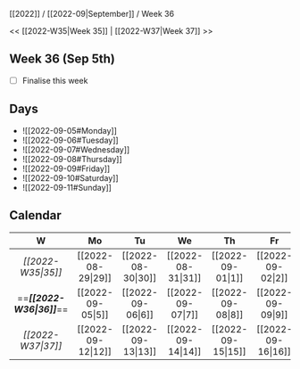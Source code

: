 [[2022]] / [[2022-09|September]] / Week 36

<< [[2022-W35|Week 35]] | [[2022-W37|Week 37]] >>︎

## Week 36 (Sep 5th)
- [ ] Finalise this week


## Days
- ![[2022-09-05#Monday]]
- ![[2022-09-06#Tuesday]]
- ![[2022-09-07#Wednesday]]
- ![[2022-09-08#Thursday]]
- ![[2022-09-09#Friday]]
- ![[2022-09-10#Saturday]]
- ![[2022-09-11#Sunday]]

## Calendar
| W  | Mo | Tu | We | Th | Fr | Sa | Su |
|:--:|:--:|:--:|:--:|:--:|:--:|:--:|:--:|
| *[[2022-W35\|35]]* | [[2022-08-29\|29]] | [[2022-08-30\|30]] | [[2022-08-31\|31]] | [[2022-09-01\|1]]  | [[2022-09-02\|2]]  | [[2022-09-03\|3]]  | [[2022-09-04\|4]]  |
| ==***[[2022-W36\|36]]***== | [[2022-09-05\|5]]  | [[2022-09-06\|6]]  | [[2022-09-07\|7]]  | [[2022-09-08\|8]]  | [[2022-09-09\|9]]  | [[2022-09-10\|10]] | [[2022-09-11\|11]] |
| *[[2022-W37\|37]]* | [[2022-09-12\|12]] | [[2022-09-13\|13]] | [[2022-09-14\|14]] | [[2022-09-15\|15]] | [[2022-09-16\|16]] | [[2022-09-17\|17]] | [[2022-09-18\|18]] |
